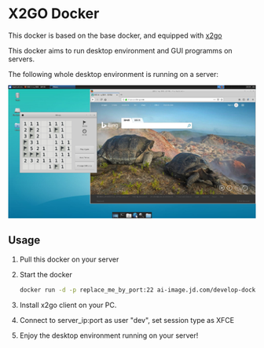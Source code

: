 # X2GO Docker

This docker is based on the base docker, and equipped with [x2go](https://wiki.x2go.org/doku.php)

This docker aims to run desktop environment and GUI programms on servers.

The following whole desktop environment is running on a server:

![Screenshot](screenshot.png)

## Usage

1. Pull this docker on your server

2. Start the docker

    ```bash
    docker run -d -p replace_me_by_port:22 ai-image.jd.com/develop-docker/x2go:0.0.5
    ```

3. Install x2go client on your PC.

4. Connect to server_ip:port as user "dev", set session type as XFCE

5. Enjoy the desktop environment running on your server!
